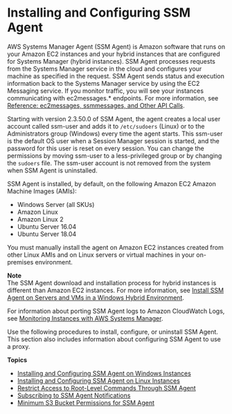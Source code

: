 # Installing and Configuring SSM Agent<a name="ssm-agent"></a>

AWS Systems Manager Agent \(SSM Agent\) is Amazon software that runs on your Amazon EC2 instances and your hybrid instances that are configured for Systems Manager \(hybrid instances\)\. SSM Agent processes requests from the Systems Manager service in the cloud and configures your machine as specified in the request\. SSM Agent sends status and execution information back to the Systems Manager service by using the EC2 Messaging service\. If you monitor traffic, you will see your instances communicating with ec2messages\.\* endpoints\. For more information, see [Reference: ec2messages, ssmmessages, and Other API Calls](systems-manager-setting-up-messageAPIs.md)\.

Starting with version 2\.3\.50\.0 of SSM Agent, the agent creates a local user account called ssm\-user and adds it to `/etc/sudoers` \(Linux\) or to the Administrators group \(Windows\) every time the agent starts\. This ssm\-user is the default OS user when a Session Manager session is started, and the password for this user is reset on every session\. You can change the permissions by moving ssm\-user to a less\-privileged group or by changing the `sudoers` file\. The ssm\-user account is not removed from the system when SSM Agent is uninstalled\.

SSM Agent is installed, by default, on the following Amazon EC2 Amazon Machine Images \(AMIs\): 
+ Windows Server \(all SKUs\)
+ Amazon Linux
+ Amazon Linux 2
+ Ubuntu Server 16\.04
+ Ubuntu Server 18\.04

You must manually install the agent on Amazon EC2 instances created from other Linux AMIs and on Linux servers or virtual machines in your on\-premises environment\. 

**Note**  
The SSM Agent download and installation process for hybrid instances is different than Amazon EC2 instances\. For more information, see [Install SSM Agent on Servers and VMs in a Windows Hybrid Environment](sysman-install-managed-win.md)\.

 For information about porting SSM Agent logs to Amazon CloudWatch Logs, see [Monitoring Instances with AWS Systems Manager](monitoring.md)\.

Use the following procedures to install, configure, or uninstall SSM Agent\. This section also includes information about configuring SSM Agent to use a proxy\.

**Topics**
+ [Installing and Configuring SSM Agent on Windows Instances](sysman-install-ssm-win.md)
+ [Installing and Configuring SSM Agent on Linux Instances](sysman-install-ssm-agent.md)
+ [Restrict Access to Root\-Level Commands Through SSM Agent](ssm-agent-restrict-root-level-commands.md)
+ [Subscribing to SSM Agent Notifications](ssm-agent-subscribe-notifications.md)
+ [Minimum S3 Bucket Permissions for SSM Agent](ssm-agent-minimum-s3-permissions.md)